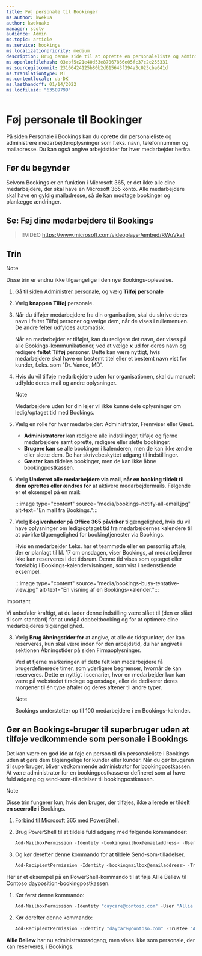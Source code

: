 ```yaml
---
title: Føj personale til Bookinger
ms.author: kwekua
author: kwekuako
manager: scotv
audience: Admin
ms.topic: article
ms.service: bookings
ms.localizationpriority: medium
description: Brug denne side til at oprette en personaleliste og administrere medarbejderoplysninger som f.eks. navn, telefonnummer og mailadresse.
ms.openlocfilehash: 03ebf5c21e40d53e87067866e05fc37c2c255331
ms.sourcegitcommit: 23166424125b80b2d615643f394a3c023cba641d
ms.translationtype: MT
ms.contentlocale: da-DK
ms.lasthandoff: 01/14/2022
ms.locfileid: "63589799"
---
```

# <a name="add-staff-to-bookings"></a>Føj personale til Bookinger

På siden Personale i Bookings kan du oprette din personaleliste og administrere medarbejderoplysninger som f.eks. navn, telefonnummer og mailadresse. Du kan også angive arbejdstider for hver medarbejder herfra.

## <a name="before-you-begin"></a>Før du begynder

Selvom Bookings er en funktion i Microsoft 365, er det ikke alle dine medarbejdere, der skal have en Microsoft 365 konto. Alle medarbejdere skal have en gyldig mailadresse, så de kan modtage bookinger og planlægge ændringer.

## <a name="watch-add-your-staff-to-bookings"></a>Se: Føj dine medarbejdere til Bookings

> [!VIDEO https://www.microsoft.com/videoplayer/embed/RWuVka]

## <a name="steps"></a>Trin

> [!NOTE]
> Disse trin er endnu ikke tilgængelige i den nye Bookings-oplevelse.

1. Gå til siden [Administrer personale,](https://outlook.office.com/bookings/staff) og vælg **Tilføj personale**

2. Vælg **knappen Tilføj** personale.

3. Når du tilføjer medarbejdere fra din organisation, skal du skrive deres navn  i feltet Tilføj personer og vælge dem, når de vises i rullemenuen. De andre felter udfyldes automatisk.

    Når en medarbejder er tilføjet, kan du redigere det navn, der vises på alle Bookings-kommunikationer, ved at vælge **x** ud for deres navn og redigere **feltet Tilføj** personer. Dette kan være nyttigt, hvis medarbejdere skal have en bestemt titel eller et bestemt navn vist for kunder, f.eks. som "Dr. Vance, MD".

4. Hvis du vil tilføje medarbejdere uden for organisationen, skal du manuelt udfylde deres mail og andre oplysninger.

    > [!NOTE]
    > Medarbejdere uden for din lejer vil ikke kunne dele oplysninger om ledig/optaget tid med Bookings.

5. Vælg en rolle for hver medarbejder: Administrator, Fremviser eller Gæst.
    - **Administratorer** kan redigere alle indstillinger, tilføje og fjerne medarbejdere samt oprette, redigere eller slette bookinger.
    - **Brugere kan** se alle bookinger i kalenderen, men de kan ikke ændre eller slette dem. De har skrivebeskyttet adgang til indstillinger.
    - **Gæster** kan tildeles bookinger, men de kan ikke åbne bookingpostkassen.

6. Vælg **Underret alle medarbejdere via mail, når en booking tildelt til dem oprettes eller ændres for** at aktivere medarbejdermails. Følgende er et eksempel på en mail:

    :::image type="content" source="media/bookings-notify-all-email.jpg" alt-text="En mail fra Bookings.":::

7. Vælg **Begivenheder på Office 365 påvirker** tilgængelighed, hvis du vil have oplysninger om ledig/optaget tid fra medarbejdernes kalendere til at påvirke tilgængelighed for bookingtjenester via Bookings.

    Hvis en medarbejder f.eks. har et teammøde eller en personlig aftale, der er planlagt til kl. 17 om onsdagen, viser Bookings, at medarbejderen ikke kan reserveres i det tidsrum. Denne tid vises som optaget eller foreløbig i Bookings-kalendervisningen, som vist i nedenstående eksempel.

    :::image type="content" source="media/bookings-busy-tentative-view.jpg" alt-text="En visning af en Bookings-kalender.":::

> [!IMPORTANT]
> Vi anbefaler kraftigt, at du lader denne indstilling være slået til (den er slået til som standard) for at undgå dobbeltbooking og for at optimere dine medarbejderes tilgængelighed.

8. Vælg **Brug åbningstider for** at angive, at alle de tidspunkter, der kan reserveres, kun skal være inden for den arbejdstid, du  har angivet i sektionen Åbningstider på siden Firmaoplysninger.

    Ved at fjerne markeringen af dette felt kan medarbejdere få brugerdefinerede timer, som yderligere begrænser, hvornår de kan reserveres. Dette er nyttigt i scenarier, hvor en medarbejder kun kan være på webstedet tirsdage og onsdage, eller de dedikerer deres morgener til én type aftaler og deres aftener til andre typer.

    > [!NOTE]
    > Bookings understøtter op til 100 medarbejdere i en Bookings-kalender.

## <a name="make-a-bookings-user-a-super-user-without-adding-them-as-staff-in-bookings"></a>Gør en Bookings-bruger til superbruger uden at tilføje vedkommende som personale i Bookings

Det kan være en god ide at føje en person til din personaleliste i Bookings uden at gøre dem tilgængelige for kunder eller kunder. Når du gør brugeren til superbruger, bliver vedkommende administrator for bookingpostkassen. At være administrator for en bookingpostkasse er defineret som at have fuld adgang og send-som-tilladelser til bookingpostkassen.

> [!NOTE]
> Disse trin fungerer kun, hvis den bruger, der tilføjes, ikke allerede er tildelt **en seerrolle** i Bookings.

1. [Forbind til Microsoft 365 med PowerShell](/office365/enterprise/powershell/connect-to-office-365-powershell#connect-with-the-microsoft-azure-active-directory-module-for-windows-powershell).

2. Brug PowerShell til at tildele fuld adgang med følgende kommandoer:

    ```powershell
    Add-MailboxPermission -Identity <bookingmailbox@emailaddress> -User <adminusers@emailaddress> -AccessRights FullAccess -Deny:$false
    ```

3. Og kør derefter denne kommando for at tildele Send-som-tilladelser.

    ```powershell
    Add-RecipientPermission -Identity <bookingmailbox@emailaddress> -Trustee <adminusers@emailaddress> -AccessRights SendAs -Confirm:$false
    ```

Her er et eksempel på en PowerShell-kommando til at føje Allie Bellew til Contoso dayposition-bookingpostkassen.

1. Kør først denne kommando:

    ```powershell
    Add-MailboxPermission -Identity "daycare@contoso.com" -User "Allie Bellew" -AccessRights FullAccess -InheritanceType All
    ```

2. Kør derefter denne kommando:

    ```powershell
    Add-RecipientPermission -Identity "daycare@contoso.com" -Trustee "Allie Bellew" -AccessRights SendAs -Confirm:$false
    ```

**Allie Bellew** har nu administratoradgang, men vises ikke som personale, der kan reserveres, i Bookings.

